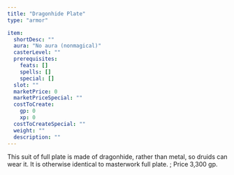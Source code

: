 ```yaml
---
title: "Dragonhide Plate"
type: "armor"

item:
  shortDesc: ""
  aura: "No aura (nonmagical)"
  casterLevel: ""
  prerequisites:
    feats: []
    spells: []
    special: []
  slot: ""
  marketPrice: 0
  marketPriceSpecial: ""
  costToCreate:
    gp: 0
    xp: 0
  costToCreateSpecial: ""
  weight: ""
  description: ""
---
```

This suit of full plate is made of dragonhide, rather than metal, so druids can wear it. It is otherwise identical to masterwork full plate.
; Price 3,300 gp.

